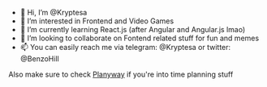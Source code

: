 - 👋 Hi, I’m @Kryptesa
- 👀 I’m interested in Frontend and Video Games
- 🌱 I’m currently learning React.js (after Angular and Angular.js lmao)
- 💞️ I’m looking to collaborate on Fontend related stuff for fun and memes
- 📫 You can easily reach me via telegram: @Kryptesa or twitter: @BenzoHill

Also make sure to check [Planyway](https://planyway.com) if you're into time planning stuff

<!---
Kryptesa/Kryptesa is a ✨ special ✨ repository because its `README.md` (this file) appears on your GitHub profile.
You can click the Preview link to take a look at your changes.
--->
